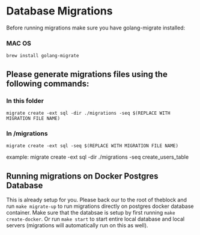 # Database Migrations
Before running migrations make sure you have golang-migrate installed:

### MAC OS
```
brew install golang-migrate
```

## Please generate migrations files using the following commands:
### In this folder
```
migrate create -ext sql -dir ./migrations -seq $(REPLACE WITH MIGRATION FILE NAME)
```

### In /migrations
```
migrate create -ext sql -seq $(REPLACE WITH MIGRATION FILE NAME)
```

example: migrate create -ext sql -dir ./migrations -seq create_users_table

## Running migrations on Docker Postgres Database
This is already setup for you. Please back our to the root of theblock and run `make migrate-up` to run migrations directly on postgres docker database container. Make sure that the databsae is setup by first running `make create-docker`. Or run `make start` to start entire local database and local servers (migrations will automatically run on this as well).
